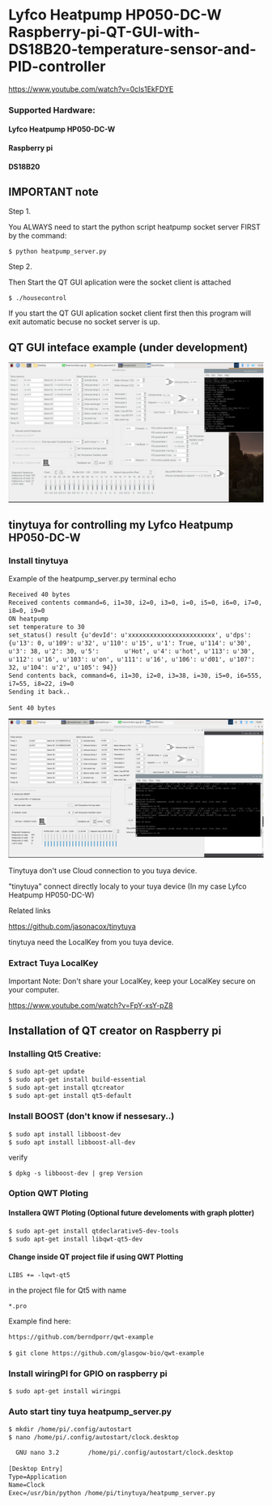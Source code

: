 # Lyfco Heatpump HP050-DC-W Raspberry-pi-QT-GUI-with-DS18B20-temperature-sensor-and-PID-controller

https://www.youtube.com/watch?v=0cIs1EkFDYE

### Supported Hardware:

#### Lyfco Heatpump HP050-DC-W
    
#### Raspberry pi

#### DS18B20

## IMPORTANT note

Step 1.

You ALWAYS need to start the python script heatpump socket server FIRST by the command:

    $ python heatpump_server.py
    
Step 2.

Then Start the QT GUI aplication were the socket client is attached

    $ ./housecontrol
    
If you start the QT GUI aplication socket client first then this program will exit automatic becuse no socket server is up.

## QT GUI inteface example (under development)
![](lyfco_GUI.png)

## tinytuya for controlling my Lyfco Heatpump HP050-DC-W

### Install tinytuya

Example of the heatpump_server.py terminal echo

    Received 40 bytes
    Received contents command=6, i1=30, i2=0, i3=0, i=0, i5=0, i6=0, i7=0, i8=0, i9=0
    ON heatpump
    set temperature to 30
    set_status() result {u'devId': u'xxxxxxxxxxxxxxxxxxxxxxxx', u'dps': {u'13': 0, u'109': u'32', u'110': u'15', u'1': True, u'114': u'30', u'3': 38, u'2': 30, u'5':       u'Hot', u'4': u'hot', u'113': u'30', u'112': u'16', u'103': u'on', u'111': u'16', u'106': u'd01', u'107': 32, u'104': u'2', u'105': 94}}
    Send contents back, command=6, i1=30, i2=0, i3=38, i=30, i5=0, i6=555, i7=55, i8=22, i9=0
    Sending it back.. 

    Sent 40 bytes
    
![](GUI_and_heatpump_server2.png)    

Tinytuya don't use Cloud connection to you tuya device.

"tinytuya" connect directly localy to your tuya device (In my case Lyfco Heatpump HP050-DC-W) 

Related links

https://github.com/jasonacox/tinytuya

tinytuya need the LocalKey from you tuya device.

### Extract Tuya LocalKey

Important Note: Don't share your LocalKey, keep your LocalKey secure on your computer.

https://www.youtube.com/watch?v=FpY-xsY-pZ8


## Installation of QT creator on Raspberry pi

### Installing Qt5 Creative:
    $ sudo apt-get update
    $ sudo apt-get install build-essential
    $ sudo apt-get install qtcreator
    $ sudo apt-get install qt5-default
    
### Install BOOST (don't know if nessesary..)
    $ sudo apt install libboost-dev
    $ sudo apt install libboost-all-dev

verify

    $ dpkg -s libboost-dev | grep Version
    
    

### Option QWT Ploting

#### Installera QWT Ploting (Optional future develoments with graph plotter)

    $ sudo apt-get install qtdeclarative5-dev-tools
    $ sudo apt-get install libqwt-qt5-dev

#### Change inside QT project file if using QWT Plotting 

    LIBS += -lqwt-qt5

in the project file for Qt5
with name 

    *.pro 

Example find here:

    https://github.com/berndporr/qwt-example
    
    $ git clone https://github.com/glasgow-bio/qwt-example

### Install wiringPI for GPIO on raspberry pi

    $ sudo apt-get install wiringpi
    
### Auto start tiny tuya heatpump_server.py

    $ mkdir /home/pi/.config/autostart
    $ nano /home/pi/.config/autostart/clock.desktop
    
``` 
  GNU nano 3.2        /home/pi/.config/autostart/clock.desktop                  

[Desktop Entry]
Type=Application
Name=Clock
Exec=/usr/bin/python /home/pi/tinytuya/heatpump_server.py

``` 





 

